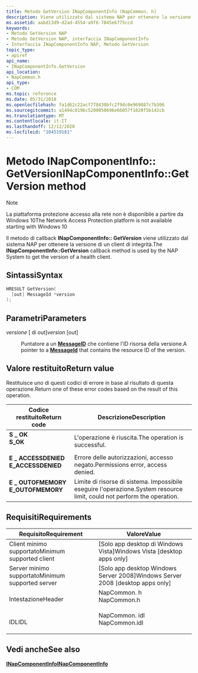 ```yaml
---
title: Metodo GetVersion INapComponentInfo (NapCommon. h)
description: Viene utilizzato dal sistema NAP per ottenere la versione di un client di integrità.
ms.assetid: aabd13d9-d2ad-4554-a9f6-7845e6775ccd
keywords:
- Metodo GetVersion NAP
- Metodo GetVersion NAP, interfaccia INapComponentInfo
- Interfaccia INapComponentInfo NAP, Metodo GetVersion
topic_type:
- apiref
api_name:
- INapComponentInfo.GetVersion
api_location:
- NapCommon.h
api_type:
- COM
ms.topic: reference
ms.date: 05/31/2018
ms.openlocfilehash: fa1d62c22acf778430bfc2f9dc0e969887c7b306
ms.sourcegitcommit: a1494c819bc5200050696e66057f1020f5b142cb
ms.translationtype: MT
ms.contentlocale: it-IT
ms.lasthandoff: 12/12/2020
ms.locfileid: "104519181"
---
```

# <a name="inapcomponentinfogetversion-method"></a><span data-ttu-id="956b2-106">Metodo INapComponentInfo:: GetVersion</span><span class="sxs-lookup"><span data-stu-id="956b2-106">INapComponentInfo::GetVersion method</span></span>

> [!Note]  
> <span data-ttu-id="956b2-107">La piattaforma protezione accesso alla rete non è disponibile a partire da Windows 10</span><span class="sxs-lookup"><span data-stu-id="956b2-107">The Network Access Protection platform is not available starting with Windows 10</span></span>

 

<span data-ttu-id="956b2-108">Il metodo di callback **INapComponentInfo:: GetVersion** viene utilizzato dal sistema NAP per ottenere la versione di un client di integrità.</span><span class="sxs-lookup"><span data-stu-id="956b2-108">The **INapComponentInfo::GetVersion** callback method is used by the NAP System to get the version of a health client.</span></span>

## <a name="syntax"></a><span data-ttu-id="956b2-109">Sintassi</span><span class="sxs-lookup"><span data-stu-id="956b2-109">Syntax</span></span>


```C++
HRESULT GetVersion(
  [out] MessageId *version
);
```



## <a name="parameters"></a><span data-ttu-id="956b2-110">Parametri</span><span class="sxs-lookup"><span data-stu-id="956b2-110">Parameters</span></span>

<dl> <dt>

<span data-ttu-id="956b2-111">*versione* \[ di out\]</span><span class="sxs-lookup"><span data-stu-id="956b2-111">*version* \[out\]</span></span>
</dt> <dd>

<span data-ttu-id="956b2-112">Puntatore a un [**MessageID**](nap-datatypes.md) che contiene l'ID risorsa della versione.</span><span class="sxs-lookup"><span data-stu-id="956b2-112">A pointer to a [**MessageId**](nap-datatypes.md) that contains the resource ID of the version.</span></span>

</dd> </dl>

## <a name="return-value"></a><span data-ttu-id="956b2-113">Valore restituito</span><span class="sxs-lookup"><span data-stu-id="956b2-113">Return value</span></span>

<span data-ttu-id="956b2-114">Restituisce uno di questi codici di errore in base al risultato di questa operazione.</span><span class="sxs-lookup"><span data-stu-id="956b2-114">Return one of these error codes based on the result of this operation.</span></span>



| <span data-ttu-id="956b2-115">Codice restituito</span><span class="sxs-lookup"><span data-stu-id="956b2-115">Return code</span></span>                                                                                     | <span data-ttu-id="956b2-116">Descrizione</span><span class="sxs-lookup"><span data-stu-id="956b2-116">Description</span></span>                                                        |
|-------------------------------------------------------------------------------------------------|--------------------------------------------------------------------|
| <dl> <span data-ttu-id="956b2-117"><dt>**S \_ OK**</dt></span><span class="sxs-lookup"><span data-stu-id="956b2-117"><dt>**S\_OK** </dt></span></span> </dl>           | <span data-ttu-id="956b2-118">L'operazione è riuscita.</span><span class="sxs-lookup"><span data-stu-id="956b2-118">The operation is successful.</span></span><br/>                            |
| <dl> <span data-ttu-id="956b2-119"><dt>**E \_ ACCESSDENIED**</dt></span><span class="sxs-lookup"><span data-stu-id="956b2-119"><dt>**E\_ACCESSDENIED** </dt></span></span> </dl> | <span data-ttu-id="956b2-120">Errore delle autorizzazioni, accesso negato.</span><span class="sxs-lookup"><span data-stu-id="956b2-120">Permissions error, access denied.</span></span><br/>                       |
| <dl> <span data-ttu-id="956b2-121"><dt>**E \_ OUTOFMEMORY**</dt></span><span class="sxs-lookup"><span data-stu-id="956b2-121"><dt>**E\_OUTOFMEMORY** </dt></span></span> </dl>  | <span data-ttu-id="956b2-122">Limite di risorse di sistema. Impossibile eseguire l'operazione.</span><span class="sxs-lookup"><span data-stu-id="956b2-122">System resource limit, could not perform the operation.</span></span><br/> |



 

## <a name="requirements"></a><span data-ttu-id="956b2-123">Requisiti</span><span class="sxs-lookup"><span data-stu-id="956b2-123">Requirements</span></span>



| <span data-ttu-id="956b2-124">Requisito</span><span class="sxs-lookup"><span data-stu-id="956b2-124">Requirement</span></span> | <span data-ttu-id="956b2-125">Valore</span><span class="sxs-lookup"><span data-stu-id="956b2-125">Value</span></span> |
|-------------------------------------|------------------------------------------------------------------------------------------|
| <span data-ttu-id="956b2-126">Client minimo supportato</span><span class="sxs-lookup"><span data-stu-id="956b2-126">Minimum supported client</span></span><br/> | <span data-ttu-id="956b2-127">\[Solo app desktop di Windows Vista\]</span><span class="sxs-lookup"><span data-stu-id="956b2-127">Windows Vista \[desktop apps only\]</span></span><br/>                                           |
| <span data-ttu-id="956b2-128">Server minimo supportato</span><span class="sxs-lookup"><span data-stu-id="956b2-128">Minimum supported server</span></span><br/> | <span data-ttu-id="956b2-129">\[Solo app desktop Windows Server 2008\]</span><span class="sxs-lookup"><span data-stu-id="956b2-129">Windows Server 2008 \[desktop apps only\]</span></span><br/>                                     |
| <span data-ttu-id="956b2-130">Intestazione</span><span class="sxs-lookup"><span data-stu-id="956b2-130">Header</span></span><br/>                   | <dl> <span data-ttu-id="956b2-131"><dt>NapCommon. h</dt></span><span class="sxs-lookup"><span data-stu-id="956b2-131"><dt>NapCommon.h</dt></span></span> </dl>   |
| <span data-ttu-id="956b2-132">IDL</span><span class="sxs-lookup"><span data-stu-id="956b2-132">IDL</span></span><br/>                      | <dl> <span data-ttu-id="956b2-133"><dt>NapCommon. idl</dt></span><span class="sxs-lookup"><span data-stu-id="956b2-133"><dt>NapCommon.idl</dt></span></span> </dl> |



## <a name="see-also"></a><span data-ttu-id="956b2-134">Vedi anche</span><span class="sxs-lookup"><span data-stu-id="956b2-134">See also</span></span>

<dl> <span data-ttu-id="956b2-135"><dt>


</dt> <dt></span><span class="sxs-lookup"><span data-stu-id="956b2-135"><dt>


</dt> <dt></span></span>

[<span data-ttu-id="956b2-136">**INapComponentInfo**</span><span class="sxs-lookup"><span data-stu-id="956b2-136">**INapComponentInfo**</span></span>](inapcomponentinfo.md)
</dt> </dl>

 

 





